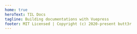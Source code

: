 ```yaml
---
home: true
heroText: TIL Docs
tagline: Building documentations with Vuepress
footer: MIT Licensed | Copyright (c) 2020-present butt3r
---
```


